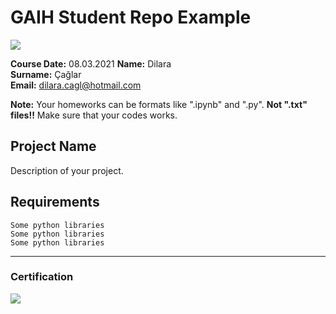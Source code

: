 # GAIH Student Repo Example
![](img/newlogo.png)

**Course Date:** 08.03.2021 
**Name:** Dilara  
**Surname:** Çağlar  
**Email:** dilara.cagl@hotmail.com 

**Note:** Your homeworks can be formats like ".ipynb" and ".py". **Not ".txt" files!!** Make sure that your codes works.  

## Project Name
Description of your project.

## Requirements
```
Some python libraries
Some python libraries
Some python libraries
```
---

### Certification
![](img/TopLearnerCertificate.png)

